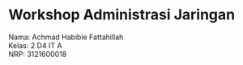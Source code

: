 # Workshop Administrasi Jaringan

Nama: Achmad Habibie Fattahillah  
Kelas: 2 D4 IT A  
NRP: 3121600018

